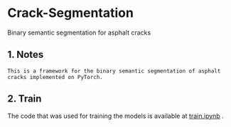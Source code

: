 # Crack-Segmentation
Binary semantic segmentation for asphalt cracks

## 1. Notes

    This is a framework for the binary semantic segmentation of asphalt cracks implemented on PyTorch. 

## 2. Train

The code that was used for training the models is available at [train.ipynb](https://github.com/amirhosseinghdv/Crack-Segmentation/blob/main/train.ipynb) .
